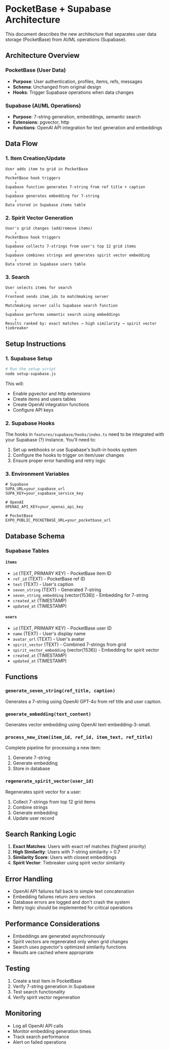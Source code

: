 # PocketBase + Supabase Architecture

This document describes the new architecture that separates user data storage (PocketBase) from AI/ML operations (Supabase).

## Architecture Overview

### PocketBase (User Data)

- **Purpose**: User authentication, profiles, items, refs, messages
- **Schema**: Unchanged from original design
- **Hooks**: Trigger Supabase operations when data changes

### Supabase (AI/ML Operations)

- **Purpose**: 7-string generation, embeddings, semantic search
- **Extensions**: pgvector, http
- **Functions**: OpenAI API integration for text generation and embeddings

## Data Flow

### 1. Item Creation/Update

```
User adds item to grid in PocketBase
    ↓
PocketBase hook triggers
    ↓
Supabase function generates 7-string from ref title + caption
    ↓
Supabase generates embedding for 7-string
    ↓
Data stored in Supabase items table
```

### 2. Spirit Vector Generation

```
User's grid changes (add/remove items)
    ↓
PocketBase hook triggers
    ↓
Supabase collects 7-strings from user's top 12 grid items
    ↓
Supabase combines strings and generates spirit vector embedding
    ↓
Data stored in Supabase users table
```

### 3. Search

```
User selects items for search
    ↓
Frontend sends item_ids to matchmaking server
    ↓
Matchmaking server calls Supabase search function
    ↓
Supabase performs semantic search using embeddings
    ↓
Results ranked by: exact matches → high similarity → spirit vector tiebreaker
```

## Setup Instructions

### 1. Supabase Setup

```bash
# Run the setup script
node setup-supabase.js
```

This will:

- Enable pgvector and http extensions
- Create items and users tables
- Create OpenAI integration functions
- Configure API keys

### 2. Supabase Hooks

The hooks in `features/supabase/hooks/index.ts` need to be integrated with your Supabase (?) instance. You'll need to:

1. Set up webhooks or use Supabase's built-in hooks system
2. Configure the hooks to trigger on item/user changes
3. Ensure proper error handling and retry logic

### 3. Environment Variables

```env
# Supabase
SUPA_URL=your_supabase_url
SUPA_KEY=your_supabase_service_key

# OpenAI
OPENAI_API_KEY=your_openai_api_key

# PocketBase
EXPO_PUBLIC_POCKETBASE_URL=your_pocketbase_url
```

## Database Schema

### Supabase Tables

#### `items`

- `id` (TEXT, PRIMARY KEY) - PocketBase item ID
- `ref_id` (TEXT) - PocketBase ref ID
- `text` (TEXT) - User's caption
- `seven_string` (TEXT) - Generated 7-string
- `seven_string_embedding` (vector(1536)) - Embedding for 7-string
- `created_at` (TIMESTAMP)
- `updated_at` (TIMESTAMP)

#### `users`

- `id` (TEXT, PRIMARY KEY) - PocketBase user ID
- `name` (TEXT) - User's display name
- `avatar_url` (TEXT) - User's avatar
- `spirit_vector` (TEXT) - Combined 7-strings from grid
- `spirit_vector_embedding` (vector(1536)) - Embedding for spirit vector
- `created_at` (TIMESTAMP)
- `updated_at` (TIMESTAMP)

## Functions

### `generate_seven_string(ref_title, caption)`

Generates a 7-string using OpenAI GPT-4o from ref title and user caption.

### `generate_embedding(text_content)`

Generates vector embedding using OpenAI text-embedding-3-small.

### `process_new_item(item_id, ref_id, item_text, ref_title)`

Complete pipeline for processing a new item:

1. Generate 7-string
2. Generate embedding
3. Store in database

### `regenerate_spirit_vector(user_id)`

Regenerates spirit vector for a user:

1. Collect 7-strings from top 12 grid items
2. Combine strings
3. Generate embedding
4. Update user record

## Search Ranking Logic

1. **Exact Matches**: Users with exact ref matches (highest priority)
2. **High Similarity**: Users with 7-string similarity > 0.7
3. **Similarity Score**: Users with closest embeddings
4. **Spirit Vector**: Tiebreaker using spirit vector similarity

## Error Handling

- OpenAI API failures fall back to simple text concatenation
- Embedding failures return zero vectors
- Database errors are logged and don't crash the system
- Retry logic should be implemented for critical operations

## Performance Considerations

- Embeddings are generated asynchronously
- Spirit vectors are regenerated only when grid changes
- Search uses pgvector's optimized similarity functions
- Results are cached where appropriate

## Testing

1. Create a test item in PocketBase
2. Verify 7-string generation in Supabase
3. Test search functionality
4. Verify spirit vector regeneration

## Monitoring

- Log all OpenAI API calls
- Monitor embedding generation times
- Track search performance
- Alert on failed operations
